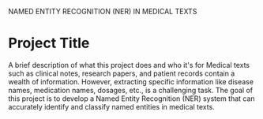 NAMED ENTITY RECOGNITION (NER) IN MEDICAL TEXTS
# Project Title

A brief description of what this project does and who it's for
Medical texts such as clinical notes, research papers, and patient records contain a wealth of information. However, extracting specific information like disease names, medication names, dosages, etc., is a challenging task. The goal of this project is to develop a Named Entity Recognition (NER) system that can accurately identify and classify named entities in medical texts.
